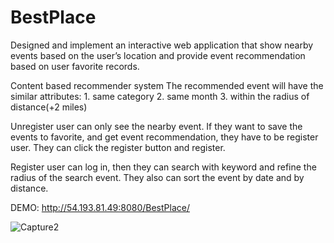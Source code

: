 # BestPlace
Designed and implement an interactive web application that show nearby events based on the user’s location and 
provide event recommendation based on user favorite records.

Content based recommender system
The recommended event will have the similar attributes: 
     1. same category
     2. same month
     3. within the radius of distance(+2 miles)

Unregister user can only see the nearby event. 
If they want to save the events to favorite, and get event recommendation, they have to be register user.
They can click the register button and register.

Register user can log in, then they can search with keyword and refine the radius of the search event.
They also can sort the event by date and by distance.
 
DEMO: http://54.193.81.49:8080/BestPlace/

![Capture2](https://user-images.githubusercontent.com/23129974/56845693-e727fd80-6879-11e9-8dcf-992546c910bf.JPG)


